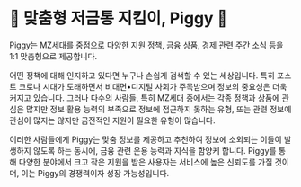   # 🐷 맞춤형 저금통 지킴이, Piggy 💸
  Piggy는 MZ세대를 중점으로 다양한 지원 정책, 금융 상품, 경제 관련 주간 소식 등을 1:1 맞춤형으로 제공합니다.


  어떤 정책에 대해 인지하고 있다면 누구나 손쉽게 검색할 수 있는 세상입니다. 특히 포스트 코로나 시대가 도래하면서 비대면•디지털 사회가 주목받으며 정보의 중요성은 더욱 커지고 있습니다. 그러나 다수의 사람들, 특히 MZ세대 중에서는 각종 정책과 상품에 관심은 많지만 정보 활용 능력의 부족으로 정보에 접근하지 못하는 유형, 또는 관련 정보에 관심이 많지는 않지만 금전적인 지원이 필요한 유형이 많습니다.

  
  이러한 사람들에게 Piggy는 맞춤 정보를 제공하고 추천하여 정보에 소외되는 이들이 발생하지 않도록 하는 동시에, 금융 관련 운용 능력과 지식을 함양케 합니다. Piggy를 통해 다양한 분야에서 크고 작은 지원을 받은 사용자는 서비스에 높은 신뢰도를 가질 것이며, 이는 Piggy의 경쟁력이자 성장 가능성입니다.